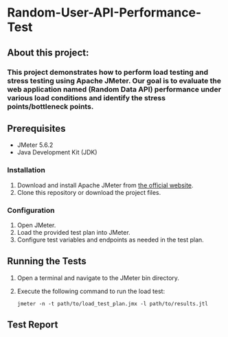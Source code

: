 # Random-User-API-Performance-Test

## About this project:
### This project demonstrates how to perform load testing and stress testing using Apache JMeter. Our goal is to evaluate the web application named (Random Data API)  performance under various load conditions and identify the stress points/bottleneck points.

## Prerequisites
- JMeter 5.6.2
- Java Development Kit (JDK)
  
### Installation
1. Download and install Apache JMeter from [the official website](https://jmeter.apache.org/download_jmeter.cgi).
2. Clone this repository or download the project files.
  
### Configuration
1. Open JMeter.
2. Load the provided test plan into JMeter.
3. Configure test variables and endpoints as needed in the test plan.
   
## Running the Tests
1. Open a terminal and navigate to the JMeter bin directory.
2. Execute the following command to run the load test:

   ```shell
   jmeter -n -t path/to/load_test_plan.jmx -l path/to/results.jtl

 ## Test Report
   
